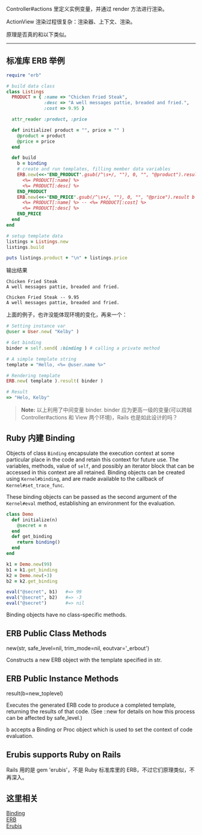 Controller#actions 里定义实例变量，并通过 render 方法进行渲染。

ActionView 渲染过程很复杂：渲染器、上下文、渲染。

原理是否真的和以下类似。

---

## 标准库 ERB 举例

```ruby
require "erb"

# build data class
class Listings
  PRODUCT = { :name => "Chicken Fried Steak",
              :desc => "A well messages pattie, breaded and fried.",
              :cost => 9.95 }

  attr_reader :product, :price

  def initialize( product = "", price = "" )
    @product = product
    @price = price
  end

  def build
    b = binding
    # create and run templates, filling member data variables
    ERB.new(<<-'END_PRODUCT'.gsub(/^\s+/, ""), 0, "", "@product").result b
      <%= PRODUCT[:name] %>
      <%= PRODUCT[:desc] %>
    END_PRODUCT
    ERB.new(<<-'END_PRICE'.gsub(/^\s+/, ""), 0, "", "@price").result b
      <%= PRODUCT[:name] %> -- <%= PRODUCT[:cost] %>
      <%= PRODUCT[:desc] %>
    END_PRICE
  end
end

# setup template data
listings = Listings.new
listings.build

puts listings.product + "\n" + listings.price
```

输出结果

```
Chicken Fried Steak
A well messages pattie, breaded and fried.

Chicken Fried Steak -- 9.95
A well messages pattie, breaded and fried.
```

上面的例子，也许没能体现环境的变化，再来一个：

```ruby
# Setting instance var
@user = User.new( "Kelby" )

# Get binding
binder = self.send( :binding ) # calling a private method

# A simple template string
template = "Hello, <%= @user.name %>"

# Rendering template
ERB.new( template ).result( binder )

# Result
=> "Helo, Kelby"
```

> **Note:** 以上利用了中间变量 binder. binder 应为更高一级的变量(可以跨越 Controller#actions 和 View 两个环境)，Rails 也是如此设计的吗？

## Ruby 内建 Binding

Objects of class `Binding` encapsulate the execution context at some particular place in the code and retain this context for future use. The variables, methods, value of `self`, and possibly an iterator block that can be accessed in this context are all retained. Binding objects can be created using `Kernel#binding`, and are made available to the callback of     `Kernel#set_trace_func`.

These binding objects can be passed as the second argument of the `Kernel#eval` method, establishing an environment for the evaluation.

```ruby
class Demo
  def initialize(n)
    @secret = n
  end
  def get_binding
    return binding()
  end
end

k1 = Demo.new(99)
b1 = k1.get_binding
k2 = Demo.new(-3)
b2 = k2.get_binding

eval("@secret", b1)   #=> 99
eval("@secret", b2)   #=> -3
eval("@secret")       #=> nil
```

Binding objects have no class-specific methods.

## ERB Public Class Methods
new(str, safe_level=nil, trim_mode=nil, eoutvar='_erbout')

Constructs a new ERB object with the template specified in str.

## ERB Public Instance Methods

result(b=new_toplevel)

Executes the generated ERB code to produce a completed template, returning the results of that code. (See ::new for details on how this process can be affected by safe_level.)

b accepts a Binding or Proc object which is used to set the context of code evaluation.

## Erubis supports Ruby on Rails

Rails 用的是 gem 'erubis'，不是 Ruby 标准库里的 ERB，不过它们原理类似，不再深入。

## 这里相关

[Binding](http://ruby-doc.org/core-2.1.2/Binding.html)<br>
[ERB](http://www.ruby-doc.org/stdlib-2.1.2/libdoc/erb/rdoc/index.html)<br>
[Erubis](https://github.com/genki/erubis)


